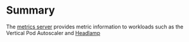 # Summary
The [metrics server](https://github.com/kubernetes-sigs/metrics-server) provides metric information to workloads such as the Vertical Pod Autoscaler and [Headlamp](/headlamp) 
